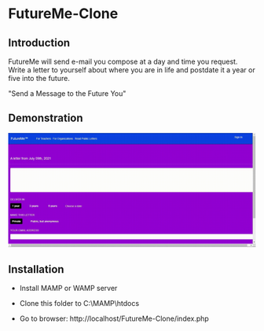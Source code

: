 # FutureMe-Clone

## Introduction

FutureMe will send e-mail you compose at a day and time you request. Write a letter to yourself about where you are in life and postdate it a year or five into the future.

"Send a Message to the Future You"

## Demonstration

<img src="./Images/FutureMe demo.gif" alt="demo video"/>

## Installation

- Install MAMP or WAMP server

- Clone this folder to C:\MAMP\htdocs

- Go to browser: http://localhost/FutureMe-Clone/index.php
